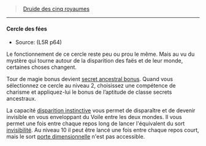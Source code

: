 ﻿---
!GenericItem
Name: Cercle des fées
Id: l5r_druid_hd.md#cercle-des-fées
ParentLink: l5r_druid_hd.md#druide-des-cinq-royaumes
ParentName: Druide des cinq royaumes
NameLevel: 4
Source: (L5R p64)
Attributes: {}
---
> [Druide des cinq royaumes](hd_l5r_druid.md)

---

#### Cercle des fées

- Source: (L5R p64)

Le fonctionnement de ce cercle reste peu ou prou le même. Mais au vu du mystère qui tourne autour de la disparition des faës et de leur monde, certaines choses changent.

Tour de magie bonus devient [secret ancestral bonus](hd_l5r_druid_secrets_ancestraux.md). Quand vous sélectionnez ce cercle au niveau 2, choisissez une compétence de charisme et appliquez-lui le bonus de l’aptitude de classe secrets ancestraux.

La capacité [disparition instinctive](hd_druid_fairies_disparition_instinctive.md) vous permet de disparaître et de devenir invisible en vous enveloppant du Voile entre les deux mondes. Il vous permet une fois entre chaque repos long de lancer l'équivalent du sort [invisibilité](hd_spells_invisibilite.md). Au niveau 10 il peut être lancé une fois entre chaque repos court, mais le sort [porte dimensionnelle](hd_spells_porte_dimensionnelle.md) n'est pas accessible.

